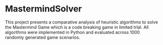 # MastermindSolver
This project presents a comparative analysis of heuristic algorithms to solve the Mastermind Game which is a code breaking game in limited trlal.  All algorithms were implemented in Python and evaluated across 1000 randomly generated game scenarios.
